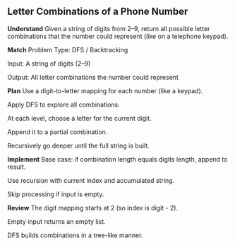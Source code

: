 ## Letter Combinations of a Phone Number
**Understand**
Given a string of digits from 2–9, return all possible letter combinations that the number could represent (like on a telephone keypad).

**Match**
Problem Type: DFS / Backtracking

Input: A string of digits (2–9)

Output: All letter combinations the number could represent

**Plan**
Use a digit-to-letter mapping for each number (like a keypad).

Apply DFS to explore all combinations:

At each level, choose a letter for the current digit.

Append it to a partial combination.

Recursively go deeper until the full string is built.

**Implement**
Base case: if combination length equals digits length, append to result.

Use recursion with current index and accumulated string.

Skip processing if input is empty.

**Review**
The digit mapping starts at 2 (so index is digit - 2).

Empty input returns an empty list.

DFS builds combinations in a tree-like manner.